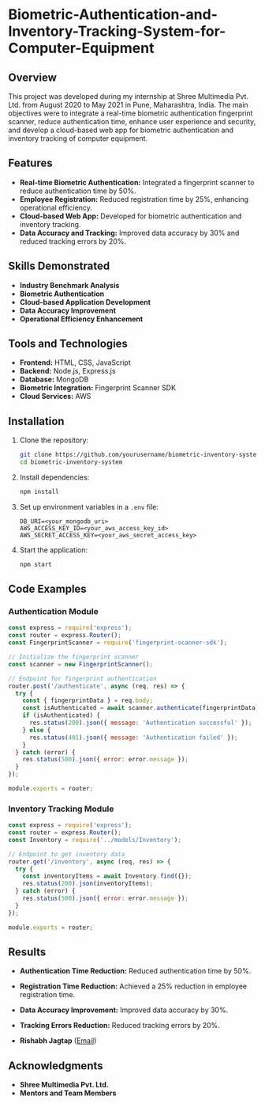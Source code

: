 # Biometric-Authentication-and-Inventory-Tracking-System-for-Computer-Equipment

## Overview

This project was developed during my internship at Shree Multimedia Pvt. Ltd. from August 2020 to May 2021 in Pune, Maharashtra, India. The main objectives were to integrate a real-time biometric authentication fingerprint scanner, reduce authentication time, enhance user experience and security, and develop a cloud-based web app for biometric authentication and inventory tracking of computer equipment.

## Features

- **Real-time Biometric Authentication:** Integrated a fingerprint scanner to reduce authentication time by 50%.
- **Employee Registration:** Reduced registration time by 25%, enhancing operational efficiency.
- **Cloud-based Web App:** Developed for biometric authentication and inventory tracking.
- **Data Accuracy and Tracking:** Improved data accuracy by 30% and reduced tracking errors by 20%.

## Skills Demonstrated

- **Industry Benchmark Analysis**
- **Biometric Authentication**
- **Cloud-based Application Development**
- **Data Accuracy Improvement**
- **Operational Efficiency Enhancement**

## Tools and Technologies

- **Frontend:** HTML, CSS, JavaScript
- **Backend:** Node.js, Express.js
- **Database:** MongoDB
- **Biometric Integration:** Fingerprint Scanner SDK
- **Cloud Services:** AWS

## Installation

1. Clone the repository:
   ```sh
   git clone https://github.com/yourusername/biometric-inventory-system.git
   cd biometric-inventory-system
   ```

2. Install dependencies:
   ```sh
   npm install
   ```

3. Set up environment variables in a `.env` file:
   ```env
   DB_URI=<your_mongodb_uri>
   AWS_ACCESS_KEY_ID=<your_aws_access_key_id>
   AWS_SECRET_ACCESS_KEY=<your_aws_secret_access_key>
   ```

4. Start the application:
   ```sh
   npm start
   ```

## Code Examples

### Authentication Module

```javascript
const express = require('express');
const router = express.Router();
const FingerprintScanner = require('fingerprint-scanner-sdk');

// Initialize the fingerprint scanner
const scanner = new FingerprintScanner();

// Endpoint for fingerprint authentication
router.post('/authenticate', async (req, res) => {
  try {
    const { fingerprintData } = req.body;
    const isAuthenticated = await scanner.authenticate(fingerprintData);
    if (isAuthenticated) {
      res.status(200).json({ message: 'Authentication successful' });
    } else {
      res.status(401).json({ message: 'Authentication failed' });
    }
  } catch (error) {
    res.status(500).json({ error: error.message });
  }
});

module.exports = router;
```

### Inventory Tracking Module

```javascript
const express = require('express');
const router = express.Router();
const Inventory = require('../models/Inventory');

// Endpoint to get inventory data
router.get('/inventory', async (req, res) => {
  try {
    const inventoryItems = await Inventory.find({});
    res.status(200).json(inventoryItems);
  } catch (error) {
    res.status(500).json({ error: error.message });
  }
});

module.exports = router;
```

## Results

- **Authentication Time Reduction:** Reduced authentication time by 50%.
- **Registration Time Reduction:** Achieved a 25% reduction in employee registration time.
- **Data Accuracy Improvement:** Improved data accuracy by 30%.
- **Tracking Errors Reduction:** Reduced tracking errors by 20%.



- **Rishabh Jagtap** ([Email](mailto:rjagtap.1999@gmail.com))

## Acknowledgments

- **Shree Multimedia Pvt. Ltd.**
- **Mentors and Team Members**

